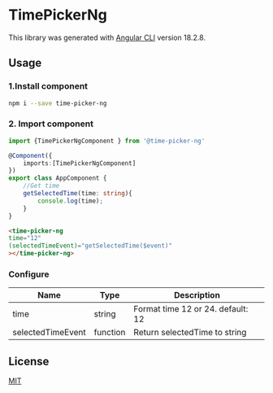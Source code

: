 # TimePickerNg

This library was generated with [Angular CLI](https://github.com/angular/angular-cli) version 18.2.8.

## Usage

### 1.Install component

```sh
npm i --save time-picker-ng
```

### 2. Import component

```ts
import {TimePickerNgComponent } from '@time-picker-ng'

@Component({
    imports:[TimePickerNgComponent]
})
export class AppComponent {
    //Get time
    getSelectedTime(time: string){
        console.log(time);
    }
}
```

```html
<time-picker-ng
time="12"
(selectedTimeEvent)="getSelectedTime($event)"
></time-picker-ng>
```

### Configure
| Name               | Type     | Description                        |
| ------------------ | -------- |----------------------------------- |
| time               | string   | Format time 12 or 24. default: 12  |
| selectedTimeEvent  | function | Return selectedTime to string      |

## License

[MIT](https://github.com/jlondonocortes/time-picker-ng/blob/main/LICENSE)